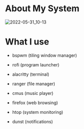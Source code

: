 
# About My System <a name="About"></a>

![2022-05-31_10-13](https://user-images.githubusercontent.com/95656575/171125741-7a5e0844-942a-4e3e-94f9-f8b9cf510e13.png)

# What I use

- bspwm (tiling window manager)
  
- rofi (program launcher)
  
- alacritty (terminal)
  
- ranger (file manager)
  
- cmus (music player)
  
- firefox (web browsing)
  
- htop (system monitoring)
  
- dunst (notifications)
